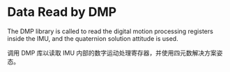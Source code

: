 # Data Read by DMP
The DMP library is called to read the digital motion processing registers inside the IMU, and the quaternion solution attitude is used.

调用 DMP 库以读取 IMU 内部的数字运动处理寄存器，并使用四元数解决方案姿态。
